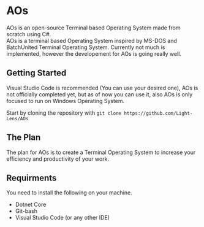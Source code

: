 # AOs
AOs is an open-source Terminal based Operating System made from scratch using C#. <br />
AOs is a terminal based Operating System inspired by MS-DOS and BatchUnited Terminal Operating System. Currently not much is implemented, however the developement for AOs is going really well.

## Getting Started
Visual Studio Code is recommended (You can use your desired one), AOs is not officially completed yet, but as of now you can use it, also AOs is only focused to run on Windows Operating System.

Start by cloning the repository with `git clone https://github.com/Light-Lens/AOs`

## The Plan
The plan for AOs is to create a Terminal Operating System to increase your efficiency and productivity of your work.

## Requirments
You need to install the following on your machine.
- Dotnet Core
- Git-bash
- Visual Studio Code (or any other IDE)
